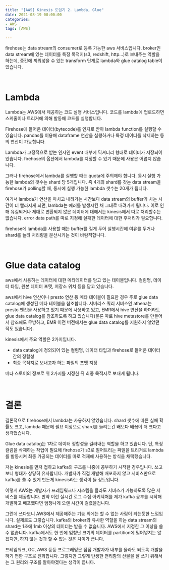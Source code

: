 ```yaml
---
title: "[AWS] Kinesis 도입기 2. Lambda, Glue"
date: 2021-08-19 00:00:00
categories:
- AWS
tags: [AWS]

---
```




firehose는 data stream의 consumer로 등록 가능한 aws 서비스입니다. broker인 data stream에 있는 데이터를 특정 목적지(s3, redshift, http...)로 보내주는 역할을 하는데, 중간에 끼워넣을 수 있는 transform 단계로 lambda와 glue catalog table이 있습니다. 

<br/>

# Lambda

Lambda는 AWS에서 제공하는 코드 실행 서비스입니다. 코드를 lambda에 업로드하면 스케줄이나 트리거에 의해 발동해 코드를 실행합니다. 

Firehose에 들어온 데이터(bytecode)를 인자로 받아 lambda function를 실행할 수 있습니다. pandas를 이용해 dataframe 연산을 실행하거나 특정 데이터를 삭제하는 등의 연산이 가능합니다.

Lambda가 고정적으로 받는 인자인 event 내부에 딕셔너리 형태로 데이터가 저장되어 있습니다. firehose의 옵션에서 lambda를 지정할 수 있기 때문에 사용은 어렵지 않습니다. 



그러나 firehose에서 lambda를 실행할 때는 quota에 주의해야 합니다. 동시 실행 가능한 lambda의 갯수는 shard 당 5개입니다. 즉 4개의 shard를 갖는 data stream을 firehose가 polling할 때, 동시에 실행 가능한 lambda 갯수는 20개가 됩니다.

여기서 lambda가 연산을 마치고 내려가는 시간보다 data stream의 buffer가 차는 시간이 더 빨라지게 되면, lambda는 에러를 발생시킨 채 그대로 내려가게 됩니다. 이로 인해 유실되거나 제대로 변환되지 않은 데이터에 대해서는 kinesis에서 따로 처리할수는 없습니다. error data path를 따로 지정해 실패한 데이터에 대한 후처리가 필요합니다. 

firehose에 lambda를 사용할 때는 buffer를 길게 두어 실행시간에 여유를 두거나 shard를 늘려 처리량을 분산시키는 것이 바람직합니다.

<br/>

# Glue data catalog

aws에서 사용하는 데이터에 대한 메타데이터를 담고 있는 테이블입니다. 컬럼명, 데이터 타입, 원본 데이터 포맷, 저장소 위치 등을 담고 있습니다.

aws에서 hive 연산이나 presto 연산 등 메타 테이블이 필요한 경우 주로 glue data catalog에 생성된 메타 테이블을 참조합니다. 서버리스 쿼리 서비스인 athena는 presto 엔진을 사용하고 있기 때문에 사용하고 있고, EMR에서 hive 연산을 하더라도 glue data catalog를 참조하도록 하고 있습니다(물론 따로 hive metastore를 만들어서 참조해도 무방하고, EMR 이전 버전에서는 glue data catalog를 지원하지 않았던 적도 있습니다).



kinesis에서 주요 역할은 2가지입니다.

- data catalog에 정의되어 있는 컬럼명, 데이터 타입과 firehose로 들어온 데이터 간의 정합성
- 최종 목적지로 보내고자 하는 파일의 포맷 지정

메타 스토어의 정보로 위 2가지를 지정한 뒤 최종 목적지로 보내게 됩니다.

<br/>

# 결론

결론적으로 firehose에서 lambda는 사용하지 않았습니다. shard 갯수에 따른 실패 확률도 크고, lambda 때문에 필요 이상으로 shard를 늘리는건 배보다 배꼽이 더 크다고 생각했습니다.

Glue data catalog는 1차로 데이터 정합성을 걸러내는 역할을 하고 있습니다. 단, 특정 컬럼을 삭제하는 작업이 필요해 firehose가 s3로 떨어트리는 파일을 트리거로 lambda를 발동시켜 최종 가공되는 데이터를 따로 적재해 사용하는 방식을 채택했습니다.

저는 kinesis를 먼저 접하고 kafka의 구조를 나중에 공부하기 시작한 경우입니다. 쓰고 보니 형태가 상당히 유사합니다. 개발자가 직접 개발해 배포하지 않고 서비스만으로 kafka를 쓸 수 있게 만든게 kinesis라는 생각이 들 정도입니다. 

이렇게 AWS는 개발자가 프레임워크나 시스템을 몰라도 서비스가 가능하도록 많은 서비스를 제공합니다. 만약 이런 실시간 로그 수집 아키텍처를 제가 kafka 공부를 시작해 개발하고 배포했다면 엄청나게 오랜 시간이 걸렸을겁니다.

그런데 쓰다보니 AWS에서 제공해주는 기능 외에는 할 수 없는 사람이 되는듯한 느낌입니다. 실제로도 그렇습니다. kafka의 broker와 유사한 역할을 하는 data stream의 shard는 1초에 1mb 이상의 데이터는 받을 수 없습니다. AWS에서 지정한 그 이상을 쓸 수 없습니다. kafka에서도 한 번에 엄청난 크기의 데이터를 partition에 밀어넣지는 않겠지만, 하지 않는 것과 할 수 없는 것은 차이가 큽니다. 

프레임워크, GC, AWS 등등 프로그래밍은 점점 개발자가 내부를 몰라도 되도록 개발을 하기 편한 구조로 진화합니다. 그렇지만 그렇게 탄생한 편리함의 산물을 잘 쓰기 위해서는 그 원리와 구조를 알아야겠다는 생각이 듭니다.